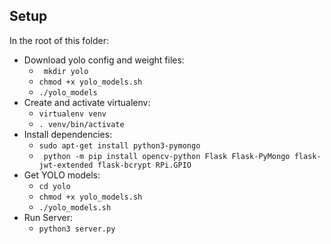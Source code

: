 ## Setup

In the root of this folder: 
* Download yolo config and weight files:
    * ``` mkdir yolo```
    * ``` chmod +x yolo_models.sh ```
    * ``` ./yolo_models ```
* Create and activate virtualenv:
    * ``` virtualenv venv ```
    * ``` . venv/bin/activate ```
* Install dependencies:
    * ``` sudo apt-get install python3-pymongo ```
    * ``` python -m pip install opencv-python Flask Flask-PyMongo flask-jwt-extended flask-bcrypt RPi.GPIO```
* Get YOLO models:
    * ``` cd yolo  ```
    * ``` chmod +x yolo_models.sh ```
    * ``` ./yolo_models.sh ```
* Run Server:
    * ``` python3 server.py ```





